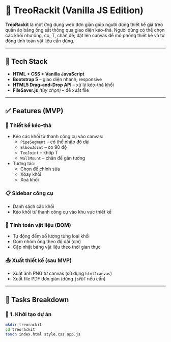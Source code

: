 # 🧰 TreoRackit (Vanilla JS Edition)

**TreoRackit** là một ứng dụng web đơn giản giúp người dùng thiết kế giá treo quần áo bằng ống sắt thông qua giao diện kéo-thả. Người dùng có thể chọn các khối như ống, co, T, chân đế; đặt lên canvas để mô phỏng thiết kế và tự động tính toán vật liệu cần dùng.

---

## 🔧 Tech Stack

- **HTML + CSS + Vanilla JavaScript**
- **Bootstrap 5** – giao diện nhanh, responsive
- **HTML5 Drag-and-Drop API** – xử lý kéo-thả khối
- **FileSaver.js** *(tùy chọn)* – để xuất file

---

## ✅ Features (MVP)

### 🎨 Thiết kế kéo-thả

- Kéo các khối từ thanh công cụ vào canvas:
  - `PipeSegment` – có thể nhập độ dài
  - `ElbowJoint` – co 90 độ
  - `TeeJoint` – khớp T
  - `WallMount` – chân đế gắn tường
- Tương tác:
  - Chọn để chỉnh sửa
  - Xoay khối
  - Xoá khối

### 📋 Sidebar công cụ

- Danh sách các khối
- Kéo khối từ thanh công cụ vào khu vực thiết kế

### 🧮 Tính toán vật liệu (BOM)

- Tự động đếm số lượng từng loại khối
- Gom nhóm ống theo độ dài (cm)
- Cập nhật bảng vật liệu theo thời gian thực

### 📤 Xuất thiết kế (sau MVP)

- Xuất ảnh PNG từ canvas (sử dụng `html2canvas`)
- Xuất file PDF đơn giản (dùng `jsPDF` nếu cần)

---

## 🚧 Tasks Breakdown

### 🏁 1. Khởi tạo dự án

```bash
mkdir treorackit
cd treorackit
touch index.html style.css app.js
